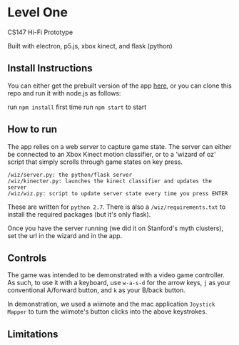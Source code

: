 # Level One

CS147 Hi-Fi Prototype

Built with electron, p5.js, xbox kinect, and flask (python)

## Install Instructions
You can either get the prebuilt version of the app [here](web.stanford.edu/~shoarora/cs147),
or you can clone this repo and run it with node.js as follows:

run `npm install` first time
run `npm start` to start

## How to run
The app relies on a web server to capture game state.  The server can either be connected to an Xbox Kinect motion classifier, or to a 'wizard of oz' script that simply scrolls through game states on key press.  

```
/wiz/server.py: the python/flask server
/wiz/kinecter.py: launches the kinect classifier and updates the server
/wiz/wiz.py: script to update server state every time you press ENTER
```

These are written for `python 2.7`.  There is also a `/wiz/requirements.txt` to install the required packages (but it's only flask).

Once you have the server running (we did it on Stanford's myth clusters), set the url in the wizard and in the app.  

## Controls
The game was intended to be demonstrated with a video game controller.  As such, to use it with a keyboard, use `w-a-s-d` for the arrow keys, `j` as your conventional A/forward button, and `k` as your B/back button.

In demonstration, we used a wiimote and the mac application `Joystick Mapper` to turn the wiimote's button clicks into the above keystrokes.  


## Limitations
